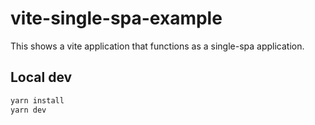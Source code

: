 # vite-single-spa-example

This shows a vite application that functions as a single-spa application.

## Local dev

```sh
yarn install
yarn dev
```

